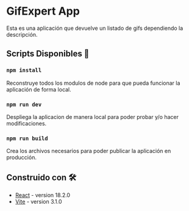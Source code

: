 # GifExpert App

Esta es una aplicación que devuelve un listado de gifs dependiendo la descripción.

## Scripts Disponibles 🔧

### `npm install`

Reconstruye todos los modulos de node para que pueda funcionar la aplicación de forma local.

### `npm run dev`

Despliega la aplicacion de manera local para poder probar y/o hacer modificaciones.

### `npm run build`

Crea los archivos necesarios para poder publicar la aplicación en producción.

## Construido con 🛠️

* [React](https://reactjs.org) - version 18.2.0
* [Vite](https://vitejs.dev) - version 3.1.0
